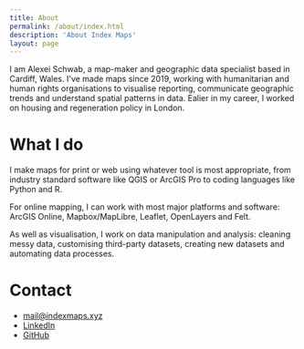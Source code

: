 ```yaml
---
title: About
permalink: /about/index.html
description: 'About Index Maps'
layout: page
---
```


I am Alexei Schwab, a map-maker and geographic data specialist based in Cardiff, Wales. I've made maps since 2019, working with humanitarian and human rights organisations to visualise reporting, communicate geographic trends and understand spatial patterns in data. Ealier in my career, I worked on housing and regeneration policy in London. 

# What I do 
I make maps for print or web using whatever tool is most appropriate, from industry standard software like QGIS or ArcGIS Pro to coding languages like Python and R. 

For online mapping, I can work with most major platforms and software: ArcGIS Online, Mapbox/MapLibre, Leaflet, OpenLayers and Felt. 

As well as visualisation, I work on data manipulation and analysis: cleaning messy data, customising third-party datasets, creating new datasets and automating data processes.

# Contact
* [mail@indexmaps.xyz](mailto:mail@indexmaps.xyz)
* [LinkedIn](https://www.linkedin.com/in/alexei-schwab-22887a78/)
* [GitHub](https://github.io/ioalexei)

